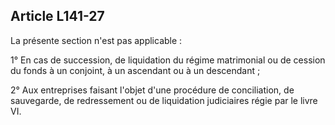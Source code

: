 Article L141-27
----
La présente section n'est pas applicable :

1° En cas de succession, de liquidation du régime matrimonial ou de cession du
fonds à un conjoint, à un ascendant ou à un descendant ;

2° Aux entreprises faisant l'objet d'une procédure de conciliation, de
sauvegarde, de redressement ou de liquidation judiciaires régie par le livre VI.

